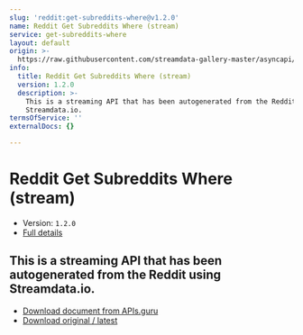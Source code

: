 ```yaml
---
slug: 'reddit:get-subreddits-where@v1.2.0'
name: Reddit Get Subreddits Where (stream)
service: get-subreddits-where
layout: default
origin: >-
  https://raw.githubusercontent.com/streamdata-gallery-master/asyncapi/master/_listings/reddit/reddit-get-subreddits-where-stream-async.md
info:
  title: Reddit Get Subreddits Where (stream)
  version: 1.2.0
  description: >-
    This is a streaming API that has been autogenerated from the Reddit using
    Streamdata.io.
termsOfService: ''
externalDocs: {}

---
```

# Reddit Get Subreddits Where (stream)

* Version: `1.2.0`
* [Full details](../html/reddit:get-subreddits-where@v1.2.0.html)




## This is a streaming API that has been autogenerated from the Reddit using Streamdata.io.



* [Download document from APIs.guru](https://raw.githubusercontent.com/APIs-guru/asyncapi-directory/master/docs/APIs/reddit%3Aget-subreddits-where%40v1.2.0.yaml)
* [Download original / latest](https://raw.githubusercontent.com/streamdata-gallery-master/asyncapi/master/_listings/reddit/reddit-get-subreddits-where-stream-async.md)

<script type="application/ld+json">
{
  "@context": "http://schema.org/",
  "@type": "WebAPI",
  "description": "This is a streaming API that has been autogenerated from the Reddit using Streamdata.io.",
  "documentation": "",

  "name": "Reddit Get Subreddits Where (stream)"
}
</script>
